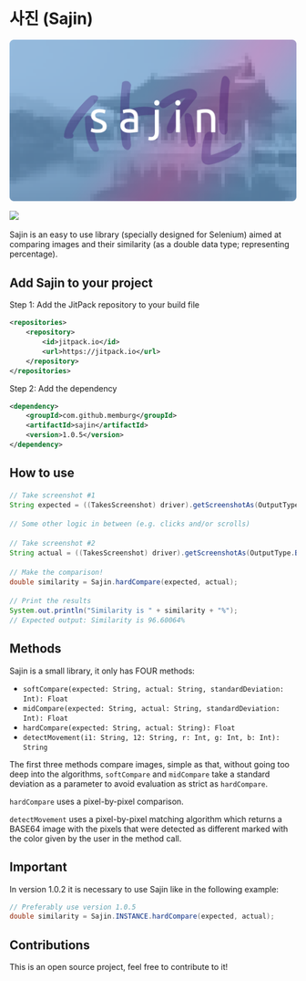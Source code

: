 # 사진 (Sajin)

![](./sajin.png)

[![](https://jitpack.io/v/memburg/sajin.svg)](https://jitpack.io/#memburg/sajin)

Sajin is an easy to use library (specially designed for Selenium) aimed at comparing images and their similarity (as a double data type; representing percentage).

## Add Sajin to your project

Step 1: Add the JitPack repository to your build file

```xml
<repositories>
	<repository>
	    <id>jitpack.io</id>
	    <url>https://jitpack.io</url>
	</repository>
</repositories>
```

Step 2: Add the dependency

```xml
<dependency>
    <groupId>com.github.memburg</groupId>
    <artifactId>sajin</artifactId>
    <version>1.0.5</version>
</dependency>
```

## How to use

```java
// Take screenshot #1
String expected = ((TakesScreenshot) driver).getScreenshotAs(OutputType.BASE64);

// Some other logic in between (e.g. clicks and/or scrolls)

// Take screenshot #2
String actual = ((TakesScreenshot) driver).getScreenshotAs(OutputType.BASE64);

// Make the comparison!
double similarity = Sajin.hardCompare(expected, actual);

// Print the results
System.out.println("Similarity is " + similarity + "%");
// Expected output: Similarity is 96.60064%
```

## Methods

Sajin is a small library, it only has FOUR methods:

- `softCompare(expected: String, actual: String, standardDeviation: Int): Float`
- `midCompare(expected: String, actual: String, standardDeviation: Int): Float`
- `hardCompare(expected: String, actual: String): Float`
- `detectMovement(i1: String, 12: String, r: Int, g: Int, b: Int): String`

The first three methods compare images, simple as that, without going too deep into the algorithms, `softCompare` and `midCompare` take a standard deviation as a parameter to avoid evaluation as strict as `hardCompare`.

`hardCompare` uses a pixel-by-pixel comparison.

`detectMovement` uses a pixel-by-pixel matching algorithm which returns a BASE64 image with the pixels that were detected as different marked with the color given by the user in the method call.

## Important

In version 1.0.2 it is necessary to use Sajin like in the following example:

```java
// Preferably use version 1.0.5
double similarity = Sajin.INSTANCE.hardCompare(expected, actual);
```

## Contributions

This is an open source project, feel free to contribute to it!
